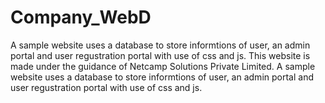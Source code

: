 # Company_WebD
A sample website uses a database to store informtions of user, an admin portal and user regustration portal with use of css and js.
This website is made under the guidance of Netcamp Solutions Private Limited. A sample website uses a database to store informtions of user, an admin portal and user regustration portal with use of css and js.
